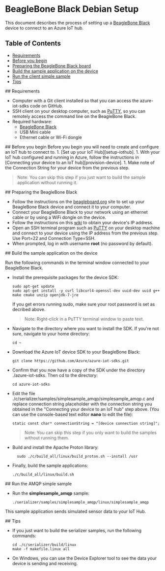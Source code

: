 # BeagleBone Black Debian Setup

This document describes the process of setting up a [BeagleBone Black](http://beagleboard.org/black) device to connect to an Azure IoT hub.

## Table of Contents

- [Requirements](#requirements)
- [Before you begin](#beforebegin)
- [Preparing the BeagleBone Black board](#preparing)
- [Build the sample application on the device](#buildrunapp)
- [Run the client simple sample](#buildandrun)
- [Tips](#tips)

<a name="requirements"/>
## Requirements

  - Computer with a Git client installed so that you can access the azure-iot-sdks code on GitHub.
  - SSH client on your desktop computer, such as [PuTTY](http://www.putty.org/), so you can remotely access the command line on the BeagleBone Black.
  - Required hardware:
	  - [BeagleBone Black](http://beagleboard.org/black)
	  - USB Mini cable
	  - Ethernet cable or Wi-Fi dongle

<a name="beforebegin"/>
## Before you begin
Before you begin you will need to create and configure an IoT hub to connect to.
  1. [Set up your IoT Hub][setup-iothub].
  1. With your IoT hub configured and running in Azure, follow the instructions in [Connecting your device to an IoT hub][provision-device].
  1. Make note of the Connection String for your device from the previous step.

  > Note: You can skip this step if you just want to build the sample application without running it.

<a name="preparing"/>
## Preparing the BeagleBone Black

- Follow the instructions on the [beagleboard.org](http://beagleboard.org/getting-started) site to set up your BeagleBone Black device and connect it to your computer.
- Connect your BeagleBone Black to your network using an ethernet cable or by using a WiFi dongle on the device.
- Follow the instructions on this [wiki](http://elinux.org/Beagleboard:Terminal_Shells) to obtain your device's IP address.
- Open an SSH terminal program such as [PuTTY](http://www.putty.org/) on your desktop machine and connect to your
device using the IP address from the previous step.  Use Port=22 and Connection Type=SSH.
- When prompted, log in with username **root** (no password by default).

<a name="buildrunapp"/>
## Build the sample application on the device

Run the following commands in the terminal window connected to your BeagleBone Black.

- Install the prerequisite packages for the device SDK:

  ```
  sudo apt-get update
  sudo apt-get install -y curl libcurl4-openssl-dev uuid-dev uuid g++ make cmake unzip openjdk-7-jre
  ```
  If you get errors running sudo, make sure your root password is set as decribed above.

	> Note: Right-click in a PuTTY terminal window to paste text.

- Navigate to the directory where you want to  install the SDK.  If you're not sure, navigate to your home directory:
  ```
  cd ~
  ```
- Download the Azure IoT device SDK to your BeagleBone Black:

  ```
  git clone https://github.com/Azure/azure-iot-sdks.git
  ```

- Confirm that you now have a copy of the SDK under the directory ./azure-iot-sdks.
Then cd to the directory:
  ```
  cd azure-iot-sdks
  ```

- Edit the file ./c/serializer/samples/simplesample_amqp/simplesample_amqp.c and replace connection string placeholder with the connection string
you obtained in the "Connecting your device to an IoT hub" step above.
(You can use the console-based text editor **nano** to edit the file):

  ```
  static const char* connectionString = "[device connection string]";
  ```
  > Note: You can skip this step if you only want to build the samples without running them.

- Build and install the Apache Proton library:

  ```
    sudo ./c/build_all/linux/build_proton.sh --install /usr
  ```

- Finally, build the sample applications:

  ```
  ./c/build_all/linux/build.sh
  ```

<a name="buildsimplesample"/>
## Run the AMQP simple sample

- Run the **simplesample_amqp** sample:

  ```
  ./serializer/samples/simplesample_amqp/linux/simplesample_amqp
  ```

This sample application sends simulated sensor data to your IoT Hub.


<a name="tips"/>
## Tips

- If you just want to build the serializer samples, run the following commands:

  ```
  cd ./c/serializer/build/linux
  make -f makefile.linux all
  ```

- On Windows, you can use the Device Explorer tool to see the data your device is sending and receiving.

[setup-iothub]: ../../doc/setup_iothub.md
[provision-device]: ./provision_device.md
